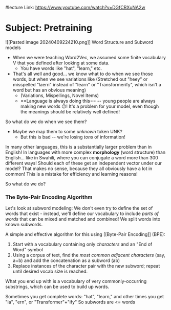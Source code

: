 #lecture 
Link: https://www.youtube.com/watch?v=DGfCRXuNA2w

# Subject: Pretraining


![[Pasted image 20240409224210.png]]
Word Structure and Subword models
- When we were teaching Word2Vec, we assumed some finite vocabulary V that you defined after looking at some data.
	- You have words like "hat", "learn," etc.
- That's all well and good... we know what to do when we see those words, but when we see variations like (Stretched out "heey" or misspelled "laern" instead of "learn" or "Transformerify", which isn't a word but has an obvious meaning)
	- (Variations, Mispellings, Novel Items)
	- ==Language is always doing this== -- young people are always making new words 😜! It's a problem for your model, even though the meanings should be relatively well defined!

So what do we do when we see them?
- Maybe we map them to some *unknown* token UNK? 
	- But this is bad -- we're losing *tons* of information!

In many other languages, this is a substantially larger problem than in English! 
In languages with more complex **morphology** (word structure) than English... like in Swahili, where you can conjugate a word more than 300 different ways! Should each of these get an independent vector under our model? That makes no sense, because they all obviously have a lot in common! This is a mistake for efficiency and learning reasons!

So what do we do?

### The Byte-Pair Encoding Algorithm

Let's look at subword modeling: We don't even try to define the set of words that exist - instead, we'll define our vocabulary to include *parts of words* that can be mixed and matched and combined! We split words into known subwords.

A simple and effective algorithm for this using [[Byte-Pair Encoding]] (BPE):
1. Start with a vocabulary containing only *characters* and an "End of Word" symbol
2. Using a corpus of text, find the *most common adjacent characters* (say, a+b) and add the concatenation as a subword (ab)
3. Replace instances of the character pair with the new subword; repeat until desired vocab size is reached.

What you end up with is a vocabulary of very commonly-occurring substrings, which can be used to build up words.

Sometimes you get complete words: "hat", "learn," and other times you get "la", "ern", or "Transformer"+"ify"
So subwords are <= words

